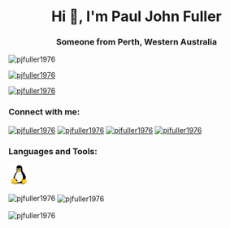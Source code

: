 <h1 align="center">Hi 👋, I'm Paul John Fuller</h1>
<h3 align="center">Someone from Perth, Western Australia</h3>

<p align="left"> <img src="https://komarev.com/ghpvc/?username=pjfuller1976&label=Profile%20views&color=0e75b6&style=flat" alt="pjfuller1976" /> </p>

<p align="left"> <a href="https://github.com/ryo-ma/github-profile-trophy"><img src="https://github-profile-trophy.vercel.app/?username=pjfuller1976" alt="pjfuller1976" /></a> </p>

<p align="left"> <a href="https://twitter.com/pjfuller1976" target="blank"><img src="https://img.shields.io/twitter/follow/pjfuller1976?logo=twitter&style=for-the-badge" alt="pjfuller1976" /></a> </p>

<h3 align="left">Connect with me:</h3>
<p align="left">
<a href="https://twitter.com/pjfuller1976" target="blank"><img align="center" src="https://raw.githubusercontent.com/rahuldkjain/github-profile-readme-generator/master/src/images/icons/Social/twitter.svg" alt="pjfuller1976" height="30" width="40" /></a>
<a href="https://linkedin.com/in/pjfuller1976" target="blank"><img align="center" src="https://raw.githubusercontent.com/rahuldkjain/github-profile-readme-generator/master/src/images/icons/Social/linked-in-alt.svg" alt="pjfuller1976" height="30" width="40" /></a>
<a href="https://www.hackerrank.com/pjfuller1976" target="blank"><img align="center" src="https://raw.githubusercontent.com/rahuldkjain/github-profile-readme-generator/master/src/images/icons/Social/hackerrank.svg" alt="pjfuller1976" height="30" width="40" /></a>
<a href="https://www.leetcode.com/pjfuller1976" target="blank"><img align="center" src="https://raw.githubusercontent.com/rahuldkjain/github-profile-readme-generator/master/src/images/icons/Social/leet-code.svg" alt="pjfuller1976" height="30" width="40" /></a>
</p>

<h3 align="left">Languages and Tools:</h3>
<p align="left"> <a href="https://www.linux.org/" target="_blank"> <img src="https://raw.githubusercontent.com/devicons/devicon/master/icons/linux/linux-original.svg" alt="linux" width="40" height="40"/> </a> </p>

<p><img align="left" src="https://github-readme-stats.vercel.app/api/top-langs?username=pjfuller1976&show_icons=true&locale=en&layout=compact" alt="pjfuller1976" /></p>

<p>&nbsp;<img align="center" src="https://github-readme-stats.vercel.app/api?username=pjfuller1976&show_icons=true&locale=en" alt="pjfuller1976" /></p>

<p><img align="center" src="https://github-readme-streak-stats.herokuapp.com/?user=pjfuller1976&" alt="pjfuller1976" /></p>

